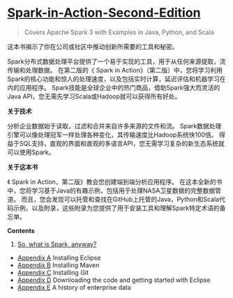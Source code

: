 # [Spark-in-Action-Second-Edition](https://www.manning.com/books/spark-in-action-second-edition)

> Covers Apache Spark 3 with Examples in Java, Python, and Scala


这本书揭示了你在公司或社区中推动创新所需要的工具和秘密。



Spark分布式数据处理平台提供了一个易于实现的工具，用于从任何来源提取，流传输和处理数据。 在第二版的《 Spark in Action》（第二版）中，您将学习利用Spark的核心功能和惊人的处理速度，以及包括实时计算，延迟评估和机器学习在内的应用程序。 Spark技能是全球企业中的热门商品，借助Spark强大而灵活的Java API，您无需先学习Scala或Hadoop就可以获得所有好处。

**关于技术**

分析企业数据始于读取，过滤和合并来自许多来源的文件和流。 Spark数据处理引擎可以像处理冠军一样处理各种变化，其传输速度比Hadoop系统快100倍。 得益于SQL支持，直观的界面和直观的多语言API，您无需学习复杂的新生态系统就可以使用Spark。

**关于这本书**

《 Spark in Action，第二版》教会您创建端到端分析应用程序。 在这本全新的书中，您将学习基于Java的有趣示例，包括用于处理NASA卫星数据的完整数据管道。 而且，您会发现可以托管和查找在GitHub上托管的Java，Python和Scala代码示例，以及附录，这些附录为您提供了用于安装工具和理解Spark特定术语的备忘单。

**Contents**
1. [So, what is Spark, anyway?](https://github.com/keer2345/Spark-in-Action-Second-Edition/blob/main/doc/chapter01.md)

- [Appendix A](https://github.com/keer2345/Spark-in-Action-Second-Edition/blob/main/doc/appendix/A.md) Installing Eclipse
- [Appendix B](https://github.com/keer2345/Spark-in-Action-Second-Edition/blob/main/doc/appendix/B.md) Installing Maven
- [Appendix C](https://github.com/keer2345/Spark-in-Action-Second-Edition/blob/main/doc/appendix/C.md) Installing Git
- [Appendix D](https://github.com/keer2345/Spark-in-Action-Second-Edition/blob/main/doc/appendix/D.md) Downloading the code and getting started with Eclipse
- [Appendix E](https://github.com/keer2345/Spark-in-Action-Second-Edition/blob/main/doc/appendix/E.md) A history of enterprise data
